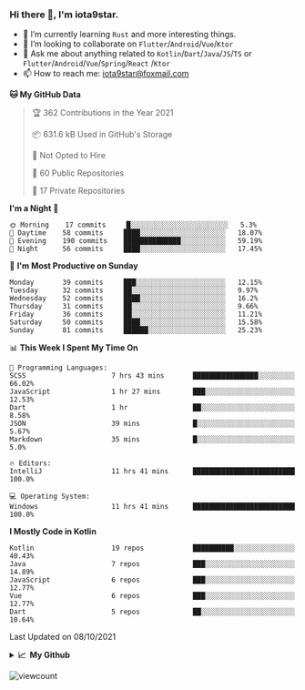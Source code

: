 ### Hi there 👋, I'm iota9star.

- 🌱 I’m currently learning `Rust` and more interesting things.
- 👯 I’m looking to collaborate on `Flutter`/`Android`/`Vue`/`Ktor`
- 💬 Ask me about anything related to `Kotlin`/`Dart`/`Java`/`JS`/`TS` or `Flutter`/`Android`/`Vue`/`Spring`/`React`
  /`Ktor`
- 📫 How to reach me: [iota9star@foxmail.com](iota9star@foxmail.com)



<!--START_SECTION:waka-->
**🐱 My GitHub Data** 

> 🏆 362 Contributions in the Year 2021
 > 
> 📦 631.6 kB Used in GitHub's Storage 
 > 
> 🚫 Not Opted to Hire
 > 
> 📜 60 Public Repositories 
 > 
> 🔑 17 Private Repositories  
 > 
**I'm a Night 🦉** 

```text
🌞 Morning    17 commits     █░░░░░░░░░░░░░░░░░░░░░░░░   5.3% 
🌆 Daytime    58 commits     ████░░░░░░░░░░░░░░░░░░░░░   18.07% 
🌃 Evening    190 commits    ██████████████░░░░░░░░░░░   59.19% 
🌙 Night      56 commits     ████░░░░░░░░░░░░░░░░░░░░░   17.45%

```
📅 **I'm Most Productive on Sunday** 

```text
Monday       39 commits     ███░░░░░░░░░░░░░░░░░░░░░░   12.15% 
Tuesday      32 commits     ██░░░░░░░░░░░░░░░░░░░░░░░   9.97% 
Wednesday    52 commits     ████░░░░░░░░░░░░░░░░░░░░░   16.2% 
Thursday     31 commits     ██░░░░░░░░░░░░░░░░░░░░░░░   9.66% 
Friday       36 commits     ██░░░░░░░░░░░░░░░░░░░░░░░   11.21% 
Saturday     50 commits     ████░░░░░░░░░░░░░░░░░░░░░   15.58% 
Sunday       81 commits     ██████░░░░░░░░░░░░░░░░░░░   25.23%

```


📊 **This Week I Spent My Time On** 

```text
💬 Programming Languages: 
SCSS                     7 hrs 43 mins       ████████████████░░░░░░░░░   66.02% 
JavaScript               1 hr 27 mins        ███░░░░░░░░░░░░░░░░░░░░░░   12.53% 
Dart                     1 hr                ██░░░░░░░░░░░░░░░░░░░░░░░   8.58% 
JSON                     39 mins             █░░░░░░░░░░░░░░░░░░░░░░░░   5.67% 
Markdown                 35 mins             █░░░░░░░░░░░░░░░░░░░░░░░░   5.0%

🔥 Editors: 
IntelliJ                 11 hrs 41 mins      █████████████████████████   100.0%

💻 Operating System: 
Windows                  11 hrs 41 mins      █████████████████████████   100.0%

```

**I Mostly Code in Kotlin** 

```text
Kotlin                   19 repos            ██████████░░░░░░░░░░░░░░░   40.43% 
Java                     7 repos             ███░░░░░░░░░░░░░░░░░░░░░░   14.89% 
JavaScript               6 repos             ███░░░░░░░░░░░░░░░░░░░░░░   12.77% 
Vue                      6 repos             ███░░░░░░░░░░░░░░░░░░░░░░   12.77% 
Dart                     5 repos             ██░░░░░░░░░░░░░░░░░░░░░░░   10.64%

```



 Last Updated on 08/10/2021
<!--END_SECTION:waka-->

<details>
  <summary><b>📈&nbsp;&nbsp;My Github</b></summary>
  <br>
  <img src='https://github-profile-trophy.vercel.app/?username=iota9star'>
  <img src='https://bad-apple-github-readme.vercel.app/api?show_bg=1&username=iota9star&hide_title=true'>
  <img src='http://cr-skills-chart-widget.azurewebsites.net/api/api?username=iota9star'>
</details>


![viewcount](https://count.getloli.com/get/@iota9star?theme=rule34)
